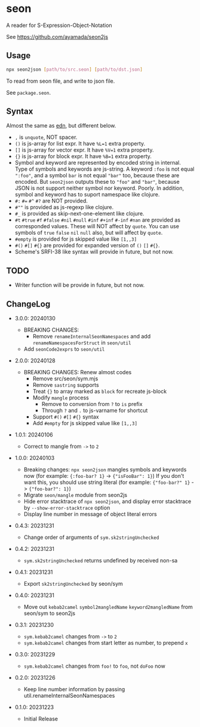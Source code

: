 # seon

A reader for S-Expression-Object-Notation

See https://github.com/ayamada/seon2js


## Usage

```sh
npx seon2json [path/to/src.seon] [path/to/dst.json]
```

To read from seon file, and write to json file.

See `package.seon`.


## Syntax

Almost the same as [edn](https://github.com/edn-format/edn),
but different below.

- `,` is `unquote`, NOT spacer.
- `()` is js-array for list expr. It have `%L=1` extra property.
- `[]` is js-array for vector expr. It have `%V=1` extra property.
- `{}` is js-array for block expr. It have `%B=1` extra property.
- Symbol and keyword are represented by encoded string in internal.
  Type of symbols and keywords are js-string.
  A keyword `:foo` is not equal `":foo"`,
  and a symbol `bar` is not equal `"bar"` too, because these are encoded.
  But `seon2json` outputs these to `"foo"` and `"bar"`,
  because JSON is not support neither symbol nor keyword. Poorly.
  In addition, symbol and keyword has to suport namespace like clojure.
- `#:` `#=` `#^` `#?` are NOT provided.
- `#""` is provided as js-regexp like clojure.
- `#_` is provided as skip-next-one-element like clojure.
- `#t` `#true` `#f` `#false` `#nil` `#null` `#inf` `#+inf` `#-inf` `#nan`
  are provided as corresponded values. These will NOT affect by `quote`.
  You can use symbols of `true` `false` `nil` `null` also,
  but will affect by `quote`.
- `#empty` is provided for js skipped value like `[1,,3]`
- `#()` `#[]` `#{}` are provided for expanded version of `()` `[]` `#{}`.
- Scheme's SRFI-38 like syntax will provide in future, but not now.


## TODO

- Writer function will be provide in future, but not now.


## ChangeLog

- 3.0.0: 20240130
    - BREAKING CHANGES:
        - Remove `renameInternalSeonNamespaces` and
          add `renameNamespacesForStruct` in `seon/util`
    - Add `seonCode2exprs` to `seon/util`

- 2.0.0: 20240128
    - BREAKING CHANGES: Renew almost codes
        - Remove src/seon/sym.mjs
        - Remove `sastring` supports
        - Treat `{}` to array marked as `block` for recreate js-block
        - Modify `mangle` process
            - Remove to conversion from `?` to `is` prefix
            - Through `?` and `.` to js-varname for shortcut
        - Support `#()` `#[]` `#{}` syntax
        - Add `#empty` for js skipped value like `[1,,3]`

- 1.0.1: 20240106
    - Correct to mangle from `->` to `2`

- 1.0.0: 20240103
    - Breaking changes: `npx seon2json` mangles symbols and keywords now
      (for example: `{:foo-bar? 1}` -> `{"isFooBar": 1}`)
      If you don't want this, you should use string literal
      (for example: `{"foo-bar?" 1}` -> `{"foo-bar?": 1}`)
    - Migrate `seon/mangle` module from seon2js
    - Hide error stacktrace of `npx seon2json`,
      and display error stacktrace by `--show-error-stacktrace` option
    - Display line number in message of object literal errors

- 0.4.3: 20231231
    - Change order of arguments of `sym.sk2stringUnchecked`

- 0.4.2: 20231231
    - `sym.sk2stringUnchecked` returns undefined by received non-sa

- 0.4.1: 20231231
    - Export `sk2stringUnchecked` by seon/sym

- 0.4.0: 20231231
    - Move out `kebab2camel` `symbol2mangledName` `keyword2mangledName`
      from seon/sym to seon2js

- 0.3.1: 20231230
    - `sym.kebab2camel` changes from `->` to `2`
    - `sym.kebab2camel` changes from start letter as number, to prepend `x`

- 0.3.0: 20231229
    - `sym.kebab2camel` changes from `foo!` to `foo`, not `doFoo` now

- 0.2.0: 20231226
    - Keep line number information by passing util.renameInternalSeonNamespaces

- 0.1.0: 20231223
    - Initial Release
